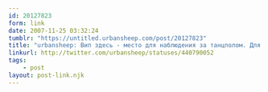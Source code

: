 ```yaml
---
id: 20127823
form: link
date: 2007-11-25 03:32:24
tumblr: "https://untitled.urbansheep.com/post/20127823"
title: "urbansheep: Вип здесь - место для наблюдения за танцполом. Для непривыкших/не любящих танцевать - самое оно. А Букема с Говорящим негром всё равно нет."
linkurl: http://twitter.com/urbansheep/statuses/440790052
tags:
    - post
layout: post-link.njk
---
```


